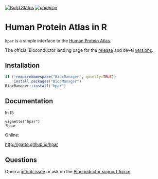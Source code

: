 [![Build Status](https://travis-ci.org/lgatto/hpar.svg?branch=master)](https://travis-ci.org/lgatto/hpar)
[![codecov](https://codecov.io/gh/lgatto/hpar/branch/master/graph/badge.svg)](https://codecov.io/gh/lgatto/hpar)

# Human Protein Atlas in R

`hpar` is a simple interface to the
[Human Protein Atlas](http://www.proteinatlas.org/).

The official Bioconductor landing page for the
[release](http://bioconductor.org/packages/release/bioc/html/hpar.html)
and devel
[versions](http://bioconductor.org/packages/devel/bioc/html/hpar.html).

## Installation

```r
if (!requireNamespace("BiocManager", quietly=TRUE))
    install.packages("BiocManager")
BiocManager::install("hpar")
```

## Documentation

In R:

```
vignette("hpar")
?hpar
```

Online:

http://lgatto.github.io/hpar

## Questions

Open a [github issue](https://github.com/lgatto/hpar/issues) or ask on
the [Bioconductor support forum](https://support.bioconductor.org/).
